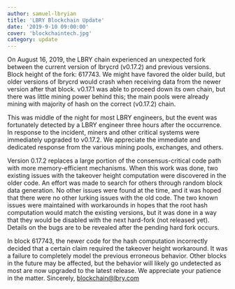 ```yaml
---
author: samuel-lbryian
title: 'LBRY Blockchain Update'
date: '2019-9-10 09:00:00'
cover: 'blockchaintech.jpg'
category: update
---
```


On August 16, 2019, the LBRY chain experienced an unexpected fork between the current version of lbrycrd (v0.17.2) and previous versions. Block height of the fork: 617743. We might have favored the older build, but older versions of lbrycrd would crash when receiving data from the newer version after that block. v0.17.1 was able to proceed down its own chain, but there was little mining power behind this;  the main pools were already mining with majority of hash on the correct (v0.17.2) chain.

This was middle of the night for most LBRY engineers, but the event was fortunately detected by a LBRY engineer three hours after the occurrence. In response to the incident, miners and other critical systems were immediately upgraded to v0.17.2. We appreciate the immediate and dedicated response from the various mining pools, exchanges, and others.

Version 0.17.2 replaces a large portion of the consensus-critical code path with more memory-efficient mechanisms. When this work was done, two existing issues with the takeover height computation were discovered in the older code. An effort was made to search for others through random block data generation. No other issues were found at the time, and it was hoped that there were no other lurking issues with the old code. The two known issues were maintained with workarounds in hopes that the root hash computation would match the existing versions, but it was done in a way that they would be disabled with the next hard-fork (not released yet). Details on the bugs are to be revealed after the pending hard fork occurs.

In block 617743, the newer code for the hash computation incorrectly decided that a certain claim required the takeover height workaround. It was a failure to completely model the previous erroneous behavior. Other blocks in the future may be affected, but the behavior will likely go undetected as most are now upgraded to the latest release. We appreciate your patience in the matter. Sincerely, blockchain@lbry.com
